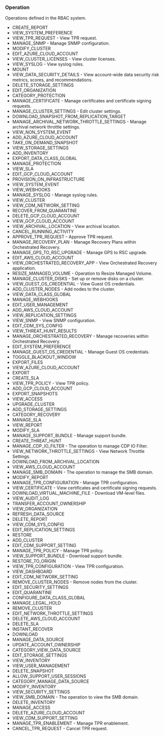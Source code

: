 ### Operation
Operations defined in the RBAC system.

- CREATE_REPORT
- VIEW_SYSTEM_PREFERENCE
- VIEW_TPR_REQUEST - View TPR request.
- MANAGE_SNMP - Manage SNMP configuration.
- MODIFY_CLUSTER
- EDIT_AZURE_CLOUD_ACCOUNT
- VIEW_CLUSTER_LICENSES - View cluster licenses.
- VIEW_SYSLOG - View syslog rules.
- MOUNT
- VIEW_DATA_SECURITY_DETAILS - View account-wide data security risk metrics, scores, and recommendations.
- DELETE_STORAGE_SETTINGS
- EDIT_ORGANIZATION
- CATEGORY_PROTECTION
- MANAGE_CERTIFICATE - Manage certificates and certificate signing requests.
- MANAGE_CLUSTER_SETTINGS - Edit cluster settings.
- DOWNLOAD_SNAPSHOT_FROM_REPLICATION_TARGET
- MANAGE_ARCHIVAL_NETWORK_THROTTLE_SETTINGS - Manage archival network throttle settings.
- VIEW_NON_SYSTEM_EVENT
- ADD_AZURE_CLOUD_ACCOUNT
- TAKE_ON_DEMAND_SNAPSHOT
- VIEW_STORAGE_SETTINGS
- ADD_INVENTORY
- EXPORT_DATA_CLASS_GLOBAL
- MANAGE_PROTECTION
- VIEW_SLA
- EDIT_GCP_CLOUD_ACCOUNT
- PROVISION_ON_INFRASTRUCTURE
- VIEW_SYSTEM_EVENT
- VIEW_WEBHOOKS
- MANAGE_SYSLOG - Manage syslog rules.
- VIEW_CLUSTER
- VIEW_CDM_NETWORK_SETTING
- RECOVER_FROM_QUARANTINE
- DELETE_GCP_CLOUD_ACCOUNT
- VIEW_GCP_CLOUD_ACCOUNT
- VIEW_ARCHIVAL_LOCATION - View archival location.
- CANCEL_RUNNING_ACTIVITY
- APPROVE_TPR_REQUEST - Approve TPR request.
- MANAGE_RECOVERY_PLAN - Manage Recovery Plans within Orchestrated Recovery.
- MANAGE_GPS_TO_RSC_UPGRADE - Manage GPS to RSC upgrade.
- EDIT_AWS_CLOUD_ACCOUNT
- VIEW_ORCHESTRATED_RECOVERY_APP - View Orchestrated Recovery application.
- RESIZE_MANAGED_VOLUME - Operation to Resize Managed Volume.
- MANAGE_CLUSTER_DISKS - Set up or remove disks on a cluster.
- VIEW_GUEST_OS_CREDENTIAL - View Guest OS credentials.
- ADD_CLUSTER_NODES - Add nodes to the cluster.
- VIEW_DATA_CLASS_GLOBAL
- MANAGE_WEBHOOKS
- EDIT_USER_MANAGEMENT
- ADD_AWS_CLOUD_ACCOUNT
- VIEW_REPLICATION_SETTINGS
- VIEW_SNMP - View SNMP configuration.
- EDIT_CDM_SYS_CONFIG
- VIEW_THREAT_HUNT_RESULTS
- MANAGE_ORCHESTRATED_RECOVERY - Manage recoveries within Orchestrated Recovery.
- EDIT_SYSTEM_PREFERENCE
- MANAGE_GUEST_OS_CREDENTIAL - Manage Guest OS credentials.
- TOGGLE_BLACKOUT_WINDOW
- EXPORT_FILES
- VIEW_AZURE_CLOUD_ACCOUNT
- EXPORT
- CREATE_SLA
- VIEW_TPR_POLICY - View TPR policy.
- ADD_GCP_CLOUD_ACCOUNT
- EXPORT_SNAPSHOTS
- VIEW_ACCESS
- UPGRADE_CLUSTER
- ADD_STORAGE_SETTINGS
- CATEGORY_RECOVERY
- MANAGE_SLA
- VIEW_REPORT
- MODIFY_SLA
- MANAGE_SUPPORT_BUNDLE - Manage support bundle.
- CREATE_THREAT_HUNT
- MANAGE_CDP_IO_FILTER - The operation to manage CDP IO Filter.
- VIEW_NETWORK_THROTTLE_SETTINGS - View Network Throttle Settings.
- DOWNLOAD_FROM_ARCHIVAL_LOCATION
- VIEW_AWS_CLOUD_ACCOUNT
- MANAGE_SMB_DOMAIN - The operation to manage the SMB domain.
- MODIFY_REPORT
- MANAGE_TPR_CONFIGURATION - Manage TPR configuration.
- VIEW_CERTIFICATE - View certificates and certificate signing requests.
- DOWNLOAD_VIRTUAL_MACHINE_FILE - Download VM-level files.
- VIEW_AUDIT_LOG
- TRANSFER_ACCOUNT_OWNERSHIP
- VIEW_ORGANIZATION
- REFRESH_DATA_SOURCE
- DELETE_REPORT
- VIEW_CDM_SYS_CONFIG
- EDIT_REPLICATION_SETTINGS
- RESTORE
- ADD_CLUSTER
- EDIT_CDM_SUPPORT_SETTING
- MANAGE_TPR_POLICY - Manage TPR policy.
- VIEW_SUPPORT_BUNDLE - Download support bundle.
- RESTORE_TO_ORIGIN
- VIEW_TPR_CONFIGURATION - View TPR configuration.
- VIEW_DASHBOARD
- EDIT_CDM_NETWORK_SETTING
- REMOVE_CLUSTER_NODES - Remove nodes from the cluster.
- EDIT_SECURITY_SETTINGS
- EDIT_QUARANTINE
- CONFIGURE_DATA_CLASS_GLOBAL
- MANAGE_LEGAL_HOLD
- REMOVE_CLUSTER
- EDIT_NETWORK_THROTTLE_SETTINGS
- DELETE_AWS_CLOUD_ACCOUNT
- DELETE_SLA
- INSTANT_RECOVER
- DOWNLOAD
- MANAGE_DATA_SOURCE
- UPDATE_ACCOUNT_OWNERSHIP
- CATEGORY_VIEW_DATA_SOURCE
- EDIT_STORAGE_SETTINGS
- VIEW_INVENTORY
- VIEW_USER_MANAGEMENT
- DELETE_SNAPSHOT
- ALLOW_SUPPORT_USER_SESSIONS
- CATEGORY_MANAGE_DATA_SOURCE
- MODIFY_INVENTORY
- VIEW_SECURITY_SETTINGS
- VIEW_SMB_DOMAIN - The operation to view the SMB domain.
- DELETE_INVENTORY
- MANAGE_ACCESS
- DELETE_AZURE_CLOUD_ACCOUNT
- VIEW_CDM_SUPPORT_SETTING
- MANAGE_TPR_ENABLEMENT - Manage TPR enablement.
- CANCEL_TPR_REQUEST - Cancel TPR request.
